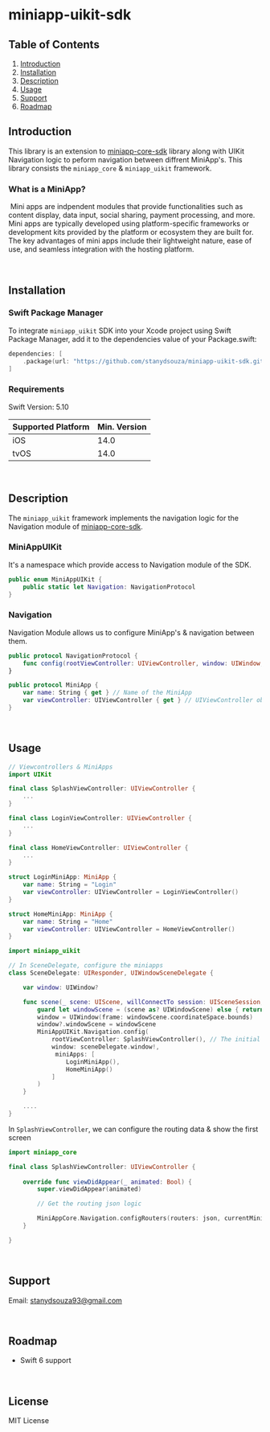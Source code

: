 # miniapp-uikit-sdk

## Table of Contents

1. [Introduction](#introduction)
2. [Installation](#installation)
3. [Description](#description)
4. [Usage](#usage)
5. [Support](#support)
6. [Roadmap](#roadmap)

## Introduction

This library is an extension to [miniapp-core-sdk](https://github.com/stanydsouza/miniapp-core-sdk.git) library along with UIKit Navigation logic to peform navigation between diffrent MiniApp's. This library consists the `miniapp_core` & `miniapp_uikit` framework.

### What is a MiniApp?

​
Mini apps are indpendent modules that provide functionalities such as content display, data input, social sharing, payment processing, and more. Mini apps are typically developed using platform-specific frameworks or development kits provided by the platform or ecosystem they are built for. The key advantages of mini apps include their lightweight nature, ease of use, and seamless integration with the hosting platform.

&nbsp;

## Installation

### Swift Package Manager

To integrate `miniapp_uikit` SDK into your Xcode project using Swift Package Manager, add it to the dependencies value of your Package.swift:

```swift
dependencies: [
    .package(url: "https://github.com/stanydsouza/miniapp-uikit-sdk.git", .upToNextMajor(from: "0.0.1"))
]
```

### Requirements

Swift Version: 5.10

| Supported Platform | Min. Version |
| ------------------ | ------------ |
| iOS                |    14.0      |
| tvOS               |    14.0      |

&nbsp;

## Description

The `miniapp_uikit` framework implements the navigation logic for the Navigation module of [miniapp-core-sdk](https://github.com/stanydsouza/miniapp-core-sdk.git).

### MiniAppUIKit

It's a namespace which provide access to Navigation module of the SDK.

```swift
public enum MiniAppUIKit {
    public static let Navigation: NavigationProtocol
}
```

### Navigation

Navigation Module allows us to configure MiniApp's & navigation between them.

```swift
public protocol NavigationProtocol {
    func config(rootViewController: UIViewController, window: UIWindow, miniApps: [any MiniApp])
}
```

```swift
public protocol MiniApp {
    var name: String { get } // Name of the MiniApp
    var viewController: UIViewController { get } // UIViewController object for the MiniApp
}
```

&nbsp;

## Usage

```swift
// Viewcontrollers & MiniApps
import UIKit

final class SplashViewController: UIViewController {
    ...
}

final class LoginViewController: UIViewController {
    ...
}

final class HomeViewController: UIViewController {
    ...
}

struct LoginMiniApp: MiniApp {
    var name: String = "Login"
    var viewController: UIViewController = LoginViewController()
}

struct HomeMiniApp: MiniApp {
    var name: String = "Home"
    var viewController: UIViewController = HomeViewController()
}
```

```swift
import miniapp_uikit

// In SceneDelegate, configure the miniapps
class SceneDelegate: UIResponder, UIWindowSceneDelegate {

    var window: UIWindow?

    func scene(_ scene: UIScene, willConnectTo session: UISceneSession, options connectionOptions: UIScene.ConnectionOptions) {
        guard let windowScene = (scene as? UIWindowScene) else { return }
        window = UIWindow(frame: windowScene.coordinateSpace.bounds)
        window?.windowScene = windowScene
        MiniAppUIKit.Navigation.config(
            rootViewController: SplashViewController(), // The initial screen to show which marks entry in the app.
            window: sceneDelegate.window!,
             miniApps: [
                LoginMiniApp(),
                HomeMiniApp()
            ]
        )
    }

    ....
}
```

In `SplashViewController`, we can configure the routing data & show the first screen

```swift
import miniapp_core

final class SplashViewController: UIViewController {
    
    override func viewDidAppear(_ animated: Bool) {
        super.viewDidAppear(animated)

        // Get the routing json logic

        MiniAppCore.Navigation.configRouters(routers: json, currentMiniApp: "Login")
    }

}
```

&nbsp;

## Support

Email: <stanydsouza93@gmail.com>

&nbsp;

## Roadmap

- Swift 6 support

&nbsp;

## License

MIT License
